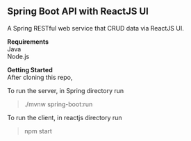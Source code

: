 
## Spring Boot API with ReactJS UI</br>
A Spring RESTful web service that CRUD data via ReactJS UI.

**Requirements**</br>
Java</br>
Node.js

**Getting Started** </br>
After cloning this repo,

To run the server, in Spring directory run
> ./mvnw spring-boot:run

To run the client, in reactjs directory run
> npm start
